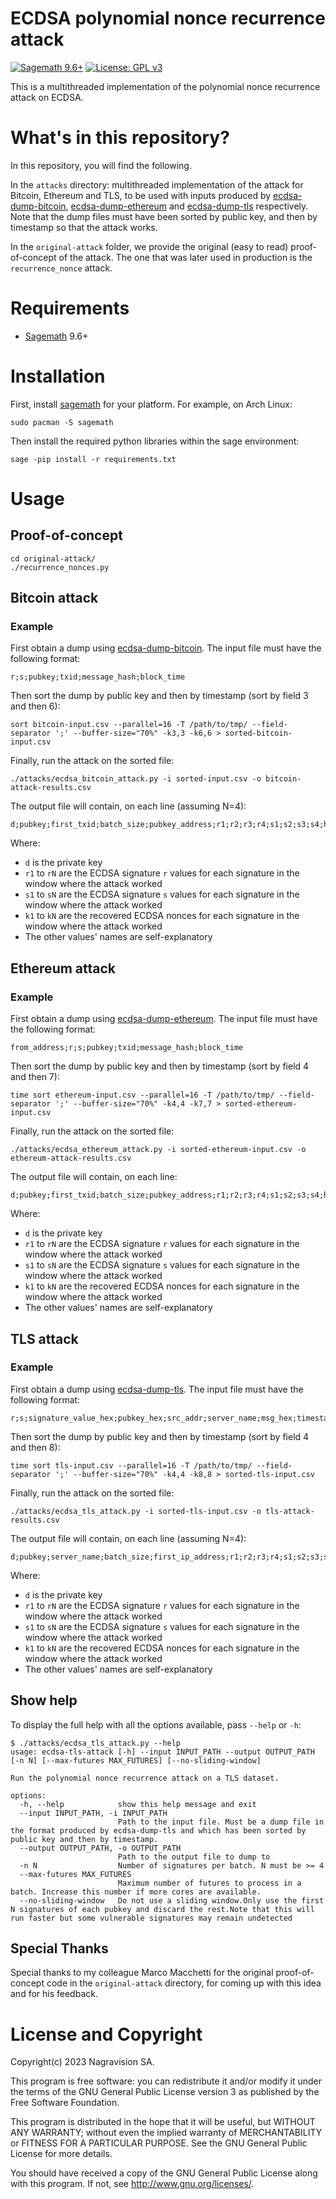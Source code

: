 # ECDSA polynomial nonce recurrence attack

[![Sagemath 9.6+](https://img.shields.io/badge/sagemath-9.6+-blue.svg)](https://www.sagemath.org/index.html) [![License: GPL v3](https://img.shields.io/badge/license-GPL%20v3-blue.svg)](http://www.gnu.org/licenses/gpl-3.0)

This is a multithreaded implementation of the polynomial nonce recurrence attack on ECDSA.

# What's in this repository?

In this repository, you will find the following.

In the `attacks` directory: multithreaded implementation of the attack for Bitcoin, Ethereum and TLS,
to be used with inputs produced by
[ecdsa-dump-bitcoin](https://github.com/kudelskisecurity/ecdsa-dump-bitcoin),
[ecdsa-dump-ethereum](https://github.com/kudelskisecurity/ecdsa-dump-ethereum) and
[ecdsa-dump-tls](https://github.com/kudelskisecurity/ecdsa-dump-tls)
respectively.
Note that the dump files must have been sorted by public key, and then by timestamp so that the attack works.

In the `original-attack` folder, we provide the original (easy to read) proof-of-concept of the attack.
The one that was later used in production is the `recurrence_nonce` attack.

# Requirements

* [Sagemath](https://www.sagemath.org/) 9.6+

# Installation

First, install [sagemath](https://www.sagemath.org/) for your platform.
For example, on Arch Linux:

```
sudo pacman -S sagemath
```

Then install the required python libraries within the sage environment:

```
sage -pip install -r requirements.txt
```

# Usage

## Proof-of-concept

```
cd original-attack/
./recurrence_nonces.py
```

## Bitcoin attack

### Example

First obtain a dump using [ecdsa-dump-bitcoin](https://github.com/kudelskisecurity/ecdsa-dump-bitcoin).
The input file must have the following format:

```
r;s;pubkey;txid;message_hash;block_time
```

Then sort the dump by public key and then by timestamp (sort by field 3 and then 6):

```
sort bitcoin-input.csv --parallel=16 -T /path/to/tmp/ --field-separator ';' --buffer-size="70%" -k3,3 -k6,6 > sorted-bitcoin-input.csv
```

Finally, run the attack on the sorted file:

```
./attacks/ecdsa_bitcoin_attack.py -i sorted-input.csv -o bitcoin-attack-results.csv
```

The output file will contain, on each line (assuming N=4):

```
d;pubkey;first_txid;batch_size;pubkey_address;r1;r2;r3;r4;s1;s2;s3;s4;hash1;hash2;hash3;hash4;k1;k2;k3;k4;block_time1;block_time2;block_time3;block_time4"
```

Where:

* `d` is the private key
* `r1` to `rN` are the ECDSA signature `r` values for each signature in the window where the attack worked
* `s1` to `sN` are the ECDSA signature `s` values for each signature in the window where the attack worked
* `k1` to `kN` are the recovered ECDSA nonces for each signature in the window where the attack worked
* The other values' names are self-explanatory

## Ethereum attack

### Example

First obtain a dump using [ecdsa-dump-ethereum](https://github.com/kudelskisecurity/ecdsa-dump-ethereum).
The input file must have the following format:

```
from_address;r;s;pubkey;txid;message_hash;block_time
```

Then sort the dump by public key and then by timestamp (sort by field 4 and then 7):

```
time sort ethereum-input.csv --parallel=16 -T /path/to/tmp/ --field-separator ';' --buffer-size="70%" -k4,4 -k7,7 > sorted-ethereum-input.csv
```

Finally, run the attack on the sorted file:

```
./attacks/ecdsa_ethereum_attack.py -i sorted-ethereum-input.csv -o ethereum-attack-results.csv
```

The output file will contain, on each line:

```
d;pubkey;first_txid;batch_size;pubkey_address;r1;r2;r3;r4;s1;s2;s3;s4;hash1;hash2;hash3;hash4;k1;k2;k3;k4;block_time1;block_time2;block_time3;block_time4"
```

Where:

* `d` is the private key
* `r1` to `rN` are the ECDSA signature `r` values for each signature in the window where the attack worked
* `s1` to `sN` are the ECDSA signature `s` values for each signature in the window where the attack worked
* `k1` to `kN` are the recovered ECDSA nonces for each signature in the window where the attack worked
* The other values' names are self-explanatory

## TLS attack

### Example

First obtain a dump using [ecdsa-dump-tls](https://github.com/kudelskisecurity/ecdsa-dump-tls).
The input file must have the following format:

```
r;s;signature_value_hex;pubkey_hex;src_addr;server_name;msg_hex;timestamp

```

Then sort the dump by public key and then by timestamp (sort by field 4 and then 8):

```
time sort tls-input.csv --parallel=16 -T /path/to/tmp/ --field-separator ';' --buffer-size="70%" -k4,4 -k8,8 > sorted-tls-input.csv
```

Finally, run the attack on the sorted file:

```
./attacks/ecdsa_tls_attack.py -i sorted-tls-input.csv -o tls-attack-results.csv
```

The output file will contain, on each line (assuming N=4):

```
d;pubkey;server_name;batch_size;first_ip_address;r1;r2;r3;r4;s1;s2;s3;s4;hash1;hash2;hash3;hash4;k1;k2;k3;k4;timestamp1;timestamp2;timestamp3;timestamp4
```

Where:

* `d` is the private key
* `r1` to `rN` are the ECDSA signature `r` values for each signature in the window where the attack worked
* `s1` to `sN` are the ECDSA signature `s` values for each signature in the window where the attack worked
* `k1` to `kN` are the recovered ECDSA nonces for each signature in the window where the attack worked
* The other values' names are self-explanatory

## Show help

To display the full help with all the options available, pass `--help` or `-h`:

```
$ ./attacks/ecdsa_tls_attack.py --help
usage: ecdsa-tls-attack [-h] --input INPUT_PATH --output OUTPUT_PATH [-n N] [--max-futures MAX_FUTURES] [--no-sliding-window]

Run the polynomial nonce recurrence attack on a TLS dataset.

options:
  -h, --help            show this help message and exit
  --input INPUT_PATH, -i INPUT_PATH
                        Path to the input file. Must be a dump file in the format produced by ecdsa-dump-tls and which has been sorted by public key and then by timestamp.
  --output OUTPUT_PATH, -o OUTPUT_PATH
                        Path to the output file to dump to
  -n N                  Number of signatures per batch. N must be >= 4
  --max-futures MAX_FUTURES
                        Maximum number of futures to process in a batch. Increase this number if more cores are available.
  --no-sliding-window   Do not use a sliding window.Only use the first N signatures of each pubkey and discard the rest.Note that this will run faster but some vulnerable signatures may remain undetected
```

## Special Thanks

Special thanks to my colleague Marco Macchetti for the original proof-of-concept code in the `original-attack`
directory, for coming up with this idea and for his feedback.

# License and Copyright

Copyright(c) 2023 Nagravision SA.

This program is free software: you can redistribute it and/or modify it under the terms of the GNU General Public
License version 3 as published by the Free Software Foundation.

This program is distributed in the hope that it will be useful, but WITHOUT ANY WARRANTY; without even the implied
warranty of MERCHANTABILITY or FITNESS FOR A PARTICULAR PURPOSE. See the GNU General Public License for more details.

You should have received a copy of the GNU General Public License along with this program. If not,
see http://www.gnu.org/licenses/.
